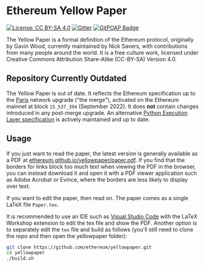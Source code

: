 # Ethereum Yellow Paper

[![License: CC BY-SA 4.0](https://img.shields.io/badge/License-CC%20BY--SA%204.0-lightgrey.svg)](https://creativecommons.org/licenses/by-sa/4.0/)
[![Gitter](https://badges.gitter.im/ethereum/yellowpaper.svg)](https://gitter.im/ethereum/yellowpaper?utm_source=badge&utm_medium=badge&utm_campaign=pr-badge&utm_content=badge)
[![GitPOAP Badge](https://public-api.gitpoap.io/v1/repo/ethereum/yellowpaper/badge)](https://www.gitpoap.io/gh/ethereum/yellowpaper)

The Yellow Paper is a formal definition of the Ethereum protocol, originally by Gavin Wood, currently maintained by Nick Savers, with contributions from many people around the world. It is a free culture work, licensed under Creative Commons Attribution Share-Alike (CC-BY-SA) Version 4.0.

## Repository Currently Outdated

The Yellow Paper is out of date. It reflects the Ethereum specification up to the [Paris](https://github.com/ethereum/execution-specs/blob/master/network-upgrades/mainnet-upgrades/paris.md) network upgrade ("the merge"), activated on the Ethereum mainnet at block `15_537_394` (September 2022). It does **not** contain changes introduced in any post-merge upgrade. An alternative [Python Execution Layer specification](https://ethereum.github.io/execution-specs/) is actively maintained and up to date.

## Usage

If you just want to read the paper, the latest version is generally available as a PDF at [ethereum.github.io/yellowpaper/paper.pdf](https://ethereum.github.io/yellowpaper/paper.pdf). If you find that the borders for links block too much text when viewing the PDF in the browser, you can instead download it and open it with a PDF viewer application such as Adobe Acrobat or Evince, where the borders are less likely to display over text.

If you want to edit the paper, then read on. The paper comes as a single LaTeX file `Paper.tex`.

It is recommended to use an IDE such as [Visual Studio Code](https://code.visualstudio.com/) with the LaTeX Workshop extension to edit the tex file and show the PDF. Another option is to separately edit the `tex` file and build as follows (you'll still need to clone the repo and then open the yellowpaper folder):

```sh
git clone https://github.com/ethereum/yellowpaper.git
cd yellowpaper
./build.sh
